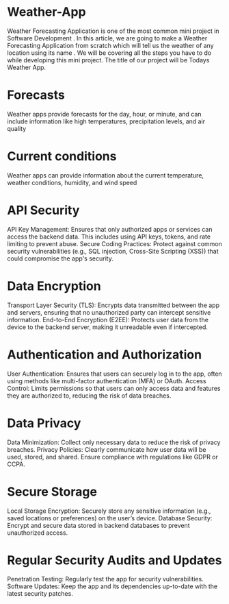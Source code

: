 # Weather-App
Weather Forecasting Application is one of the most common mini project in Software Development . In this article, we are going to make a Weather Forecasting Application from scratch which will tell us the weather of any location using its name . We will be covering all the steps you have to do while developing this mini project. The title of our project will be Todays Weather App.
# Forecasts
Weather apps provide forecasts for the day, hour, or minute, and can include information like high temperatures, precipitation levels, and air quality
# Current conditions
Weather apps can provide information about the current temperature, weather conditions, humidity, and wind speed
# API Security
API Key Management: Ensures that only authorized apps or services can access the backend data. This includes using API keys, tokens, and rate limiting to prevent abuse.
Secure Coding Practices: Protect against common security vulnerabilities (e.g., SQL injection, Cross-Site Scripting (XSS)) that could compromise the app's security.
# Data Encryption
Transport Layer Security (TLS): Encrypts data transmitted between the app and servers, ensuring that no unauthorized party can intercept sensitive information.
End-to-End Encryption (E2EE): Protects user data from the device to the backend server, making it unreadable even if intercepted.
# Authentication and Authorization
User Authentication: Ensures that users can securely log in to the app, often using methods like multi-factor authentication (MFA) or OAuth.
Access Control: Limits permissions so that users can only access data and features they are authorized to, reducing the risk of data breaches.
# Data Privacy
Data Minimization: Collect only necessary data to reduce the risk of privacy breaches.
Privacy Policies: Clearly communicate how user data will be used, stored, and shared. Ensure compliance with regulations like GDPR or CCPA.
# Secure Storage
Local Storage Encryption: Securely store any sensitive information (e.g., saved locations or preferences) on the user’s device.
Database Security: Encrypt and secure data stored in backend databases to prevent unauthorized access.
# Regular Security Audits and Updates
Penetration Testing: Regularly test the app for security vulnerabilities.
Software Updates: Keep the app and its dependencies up-to-date with the latest security patches.
